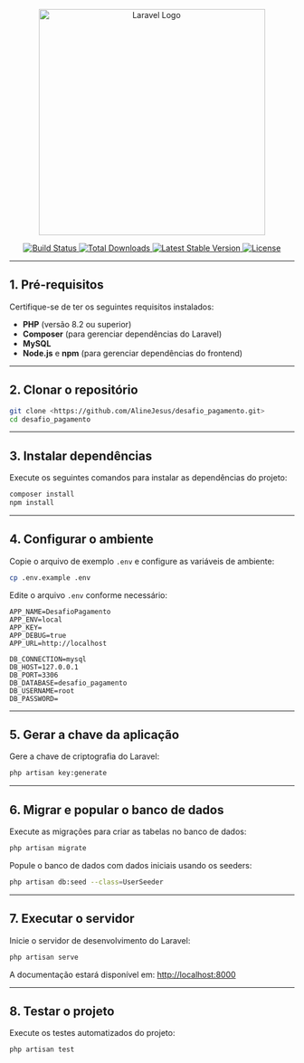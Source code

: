 <p align="center">
  <a href="https://laravel.com" target="_blank">
    <img src="https://raw.githubusercontent.com/laravel/art/master/logo-lockup/5%20SVG/2%20CMYK/1%20Full%20Color/laravel-logolockup-cmyk-red.svg" width="400" alt="Laravel Logo">
  </a>
</p>

<p align="center">
  <a href="https://github.com/laravel/framework/actions">
    <img src="https://github.com/laravel/framework/workflows/tests/badge.svg" alt="Build Status">
  </a>
  <a href="https://packagist.org/packages/laravel/framework">
    <img src="https://img.shields.io/packagist/dt/laravel/framework" alt="Total Downloads">
  </a>
  <a href="https://packagist.org/packages/laravel/framework">
    <img src="https://img.shields.io/packagist/v/laravel/framework" alt="Latest Stable Version">
  </a>
  <a href="https://packagist.org/packages/laravel/framework">
    <img src="https://img.shields.io/packagist/l/laravel/framework" alt="License">
  </a>
</p>

---

## 1. Pré-requisitos

Certifique-se de ter os seguintes requisitos instalados:

- **PHP** (versão 8.2 ou superior)
- **Composer** (para gerenciar dependências do Laravel)
- **MySQL**
- **Node.js** e **npm** (para gerenciar dependências do frontend)

---

## 2. Clonar o repositório

```bash
git clone <https://github.com/AlineJesus/desafio_pagamento.git>
cd desafio_pagamento
```

---

## 3. Instalar dependências

Execute os seguintes comandos para instalar as dependências do projeto:

```bash
composer install
npm install
```

---

## 4. Configurar o ambiente

Copie o arquivo de exemplo `.env` e configure as variáveis de ambiente:

```bash
cp .env.example .env
```

Edite o arquivo `.env` conforme necessário:

```env
APP_NAME=DesafioPagamento
APP_ENV=local
APP_KEY=
APP_DEBUG=true
APP_URL=http://localhost

DB_CONNECTION=mysql
DB_HOST=127.0.0.1
DB_PORT=3306
DB_DATABASE=desafio_pagamento
DB_USERNAME=root
DB_PASSWORD=
```

---

## 5. Gerar a chave da aplicação

Gere a chave de criptografia do Laravel:

```bash
php artisan key:generate
```

---

## 6. Migrar e popular o banco de dados

Execute as migrações para criar as tabelas no banco de dados:

```bash
php artisan migrate
```

Popule o banco de dados com dados iniciais usando os seeders:

```bash
php artisan db:seed --class=UserSeeder
```

---

## 7. Executar o servidor

Inicie o servidor de desenvolvimento do Laravel:

```bash
php artisan serve
```

A documentação estará disponível em: [http://localhost:8000](http://localhost:8000)

---

## 8. Testar o projeto

Execute os testes automatizados do projeto:

```bash
php artisan test
